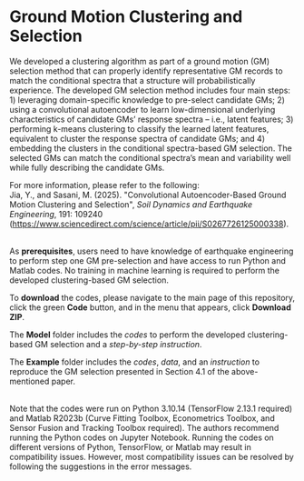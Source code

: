 # Ground Motion Clustering and Selection 
We developed a clustering algorithm as part of a ground motion (GM) selection method that can properly identify representative GM records to match the conditional spectra that a structure will probabilistically experience. The developed GM selection method includes four main steps: 1) leveraging domain-specific knowledge to pre-select candidate GMs; 2) using a convolutional autoencoder to learn low-dimensional underlying characteristics of candidate GMs’ response spectra – i.e., latent features; 3) performing k-means clustering to classify the learned latent features, equivalent to cluster the response spectra of candidate GMs; and 4) embedding the clusters in the conditional spectra-based GM selection. The selected GMs can match the conditional spectra’s mean and variability well while fully describing the candidate GMs.

For more information, please refer to the following:\
Jia, Y., and Sasani, M. (2025). "Convolutional Autoencoder-Based Ground Motion Clustering and Selection", *Soil Dynamics and Earthquake Engineering*, 191: 109240 (https://www.sciencedirect.com/science/article/pii/S0267726125000338).
<br/><br/>

As **prerequisites**, users need to have knowledge of earthquake engineering to perform step one GM pre-selection and have access to run Python and Matlab codes. No training in machine learning is required to perform the developed clustering-based GM selection. 

To **download** the codes, please navigate to the main page of this repository, click the green **Code** button, and in the menu that appears, click **Download ZIP**. 

The **Model** folder includes the *codes* to perform the developed clustering-based GM selection and a *step-by-step instruction*. 

The **Example** folder includes the *codes*, *data*, and an *instruction* to reproduce the GM selection presented in Section 4.1 of the above-mentioned paper.
<br/><br/>

Note that the codes were run on Python 3.10.14 (TensorFlow 2.13.1 required) and Matlab R2023b (Curve Fitting Toolbox, Econometrics Toolbox, and Sensor Fusion and Tracking Toolbox required). The authors recommend running the Python codes on Jupyter Notebook. Running the codes on different versions of Python, TensorFlow, or Matlab may result in compatibility issues. However, most compatibility issues can be resolved by following the suggestions in the error messages.
